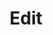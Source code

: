 ---
title: Edit
tags: ["edit", "pencil", "modify", "change", "update"]
icon: edit
svg: '<svg xmlns="http://www.w3.org/2000/svg" width="24" height="24" fill="none" viewBox="0 0 24 24" stroke-width="1.5" stroke-linecap="round" stroke-linejoin="round" stroke="currentColor"><path d="M4 21h16M5.666 13.187A2.278 2.278 0 0 0 5 14.797V18h3.223c.604 0 1.183-.24 1.61-.668l9.5-9.505a2.278 2.278 0 0 0 0-3.22l-.938-.94a2.277 2.277 0 0 0-3.222.001l-9.507 9.52Z"/></svg>'
---